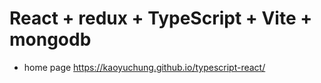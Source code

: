 # React + redux + TypeScript + Vite + mongodb

- home page
https://kaoyuchung.github.io/typescript-react/



